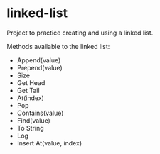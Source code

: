 # linked-list

Project to practice creating and using a linked list.

Methods available to the linked list:

- Append(value)
- Prepend(value)
- Size
- Get Head
- Get Tail
- At(index)
- Pop
- Contains(value)
- Find(value)
- To String
- Log
- Insert At(value, index)
